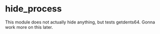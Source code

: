 # hide_process

This module does not actually hide anything, but tests getdents64.
Gonna work more on this later.
